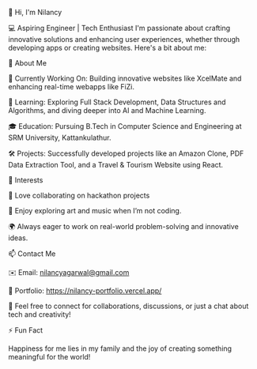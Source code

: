 👋 Hi, I'm Nilancy

💻 Aspiring Engineer | Tech Enthusiast
I'm passionate about crafting innovative solutions and enhancing user experiences, whether through developing apps or creating websites. Here's a bit about me:

🌟 About Me

🔭 Currently Working On: Building innovative websites like XcelMate and enhancing real-time webapps like FiZi.

🌱 Learning: Exploring Full Stack Development, Data Structures and Algorithms, and diving deeper into AI and Machine Learning.

🎓 Education: Pursuing B.Tech in Computer Science and Engineering at SRM University, Kattankulathur.

🛠️ Projects: Successfully developed projects like an Amazon Clone, PDF Data Extraction Tool, and a Travel & Tourism Website using React.


🌈 Interests

🤝 Love collaborating on hackathon projects 

🎨 Enjoy exploring art and  music when I’m not coding.

🌍 Always eager to work on real-world problem-solving and innovative ideas.


📫 Contact Me

✉️ Email: nilancyagarwal@gmail.com

💼 Portfolio: https://nilancy-portfolio.vercel.app/

💬 Feel free to connect for collaborations, discussions, or just a chat about tech and creativity!


⚡ Fun Fact

Happiness for me lies in my family and the joy of creating something meaningful for the world!







<!--
**nilancy04/nilancy04** is a ✨ _special_ ✨ repository because its `README.md` (this file) appears on your GitHub profile.

Here are some ideas to get you started:

- 🔭 I’m currently working on ...
- 🌱 I’m currently learning ...
- 👯 I’m looking to collaborate on ...
- 🤔 I’m looking for help with ...
- 💬 Ask me about ...
- 📫 How to reach me: ...
- 😄 Pronouns: ...
- ⚡ Fun fact: ...
-->
